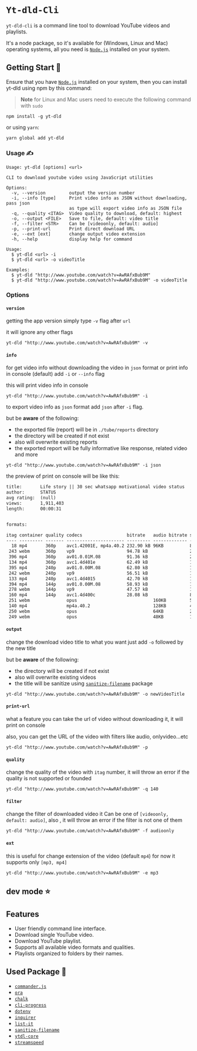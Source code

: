 
# `Yt-dld-Cli`

`yt-dld-cli` is a command line tool to download YouTube videos and playlists.

It's a node package, so it's available for (Windows, Linux and Mac) operating systems, all you need is [`Node.js`](https://nodejs.org/en/) installed on your system.

## Getting Start 🌠

Ensure that you have [`Node.js`](https://nodejs.org/en/) installed on your system, then you can install yt-dld using npm by this command:

> **Note** for Linux and Mac users need to execute the following command with `sudo`

```shell
npm install -g yt-dld
```

or using `yarn`:

```shell
yarn global add yt-dld
```

### Usage ✍️

```text
Usage: yt-dld [options] <url>

CLI to download youtube video using JavaScript utilities

Options:
  -v, --version         output the version number
  -i, --info [type]     Print video info as JSON without downloading, pass json
                        as type will export video info as JSON file
  -q, --quality <ITAG>  Video quality to download, default: highest
  -o, --output <FILE>   Save to file, default: video title
  -f, --filter <STR>    Can be [videoonly, default: audio]
  -p, --print-url       Print direct download URL
  -e, --ext [ext]       change output video extension
  -h, --help            display help for command

Usage:
  $ yt-dld <url> -i
  $ yt-dld <url> -o videoTitle

Examples:
  $ yt-dld "http://www.youtube.com/watch?v=AwRAfxBub9M"
  $ yt-dld "http://www.youtube.com/watch?v=AwRAfxBub9M" -o videoTitle
```

### Options

#### `version`

getting the app version simply type `-v` flag after `url`

it will ignore any other flags

```shell
yt-dld "http://www.youtube.com/watch?v=AwRAfxBub9M" -v
```

#### `info`

for get video info without downloading the video in `json` format or print info in console (default) add `-i` or `--info` flag

this will print video info in console

```shell
yt-dld "http://www.youtube.com/watch?v=AwRAfxBub9M" -i
```

to export video info as `json` format add `json` after `-i` flag.

but be **aware** of the following:

- the exported file (report) will be in `./tube/reports` directory
- the directory will be created if not exist
- also will overwrite existing reports
- the exported report will be fully informative like response, related video and more

```shell
yt-dld "http://www.youtube.com/watch?v=AwRAfxBub9M" -i json
```

the preview of print on console will be like this:

```txt
title:       Life story || 30 sec whatsapp motivational video status
author:      STATUS                                          
avg rating:  (null)                                                 
views:       1,911,403                                              
length:      00:00:31                                               


formats:

itag container quality codecs                 bitrate   audio bitrate size     
---- --------- ------- ---------------------- --------- ------------- ---------
  18 mp4       360p    avc1.42001E, mp4a.40.2 232.90 kB 96KB          893.76 kB
 243 webm      360p    vp9                    94.78 kB                278.91 kB
 396 mp4       360p    av01.0.01M.08          91.36 kB                275.50 kB
 134 mp4       360p    avc1.4d401e            62.49 kB                175.55 kB
 395 mp4       240p    av01.0.00M.08          62.80 kB                190.99 kB
 242 webm      240p    vp9                    56.51 kB                167.78 kB
 133 mp4       240p    avc1.4d4015            42.70 kB                122.24 kB
 394 mp4       144p    av01.0.00M.08          58.93 kB                190.85 kB
 278 webm      144p    vp9                    47.57 kB                158.64 kB
 160 mp4       144p    avc1.4d400c            28.08 kB                81.77 kB 
 251 webm              opus                             160KB         524.53 kB
 140 mp4               mp4a.40.2                        128KB         488.10 kB
 250 webm              opus                             64KB          258.95 kB
 249 webm              opus                             48KB          194.91 kB
```

#### `output`

change the download video title to what you want just add `-o` followed by the new title

but be **aware** of the following:

- the directory will be created if not exist
- also will overwrite existing videos
- the title will be sanitize using [`sanitize-filename`](https://www.npmjs.com/package/sanitize-filename) package

```shell
yt-dld "http://www.youtube.com/watch?v=AwRAfxBub9M" -o newVideoTitle
```

#### `print-url`

what a feature you can take the url of video without downloading it, it will print on console

also, you can get the URL of the video with filters like audio, onlyvideo...etc

```shell
yt-dld "http://www.youtube.com/watch?v=AwRAfxBub9M" -p
```

#### `quality`

change the quality of the video with `itag` number, it will throw an error if the quality is not supported or founded

```shell
yt-dld "http://www.youtube.com/watch?v=AwRAfxBub9M" -q 140
```

#### `filter`

change the filter of downloaded video it Can be one of `[videoonly, default: audio]`, also , it will throw an error if the filter is not one of them

```shell
yt-dld "http://www.youtube.com/watch?v=AwRAfxBub9M" -f audioonly
```

#### `ext`

this is useful for change extension of the video (default `mp4`) for now it supports only `[mp3, mp4]`

```shell
yt-dld "http://www.youtube.com/watch?v=AwRAfxBub9M" -e mp3
```

## dev mode ⭐

## Features

- User friendly command line interface.
- Download single YouTube video.
- Download YouTube playlist.
- Supports all available video formats and qualities.
- Playlists organized to folders by their names.

## Used Package 🧰

- [`commander.js`](https://github.com/tj/commander.js)
- [`ora`](https://www.npmjs.com/package/ora)
- [`chalk`](https://www.npmjs.com/package/chalk)
- [`cli-progress`](https://www.npmjs.com/package/cli-progress)
- [`dotenv`](https://www.npmjs.com/package/dotenv)
- [`inquirer`](https://www.npmjs.com/package/inquirer)
- [`list-it`](https://www.npmjs.com/package/list-it)
- [`sanitize-filename`](https://www.npmjs.com/package/sanitize-filename)
- [`ytdl-core`](https://www.npmjs.com/package/ytdl-core)
- [`streamspeed`](https://www.npmjs.com/package/streamspeed)
